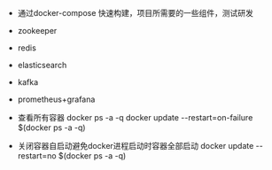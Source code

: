 - 通过docker-compose  快速构建，项目所需要的一些组件，测试研发
- zookeeper
- redis
- elasticsearch
- kafka
- prometheus+grafana




- 查看所有容器
docker ps -a -q
docker update --restart=on-failure $(docker ps -a -q)
- 关闭容器自启动避免docker进程启动时容器全部启动
docker update --restart=no $(docker ps -a -q)